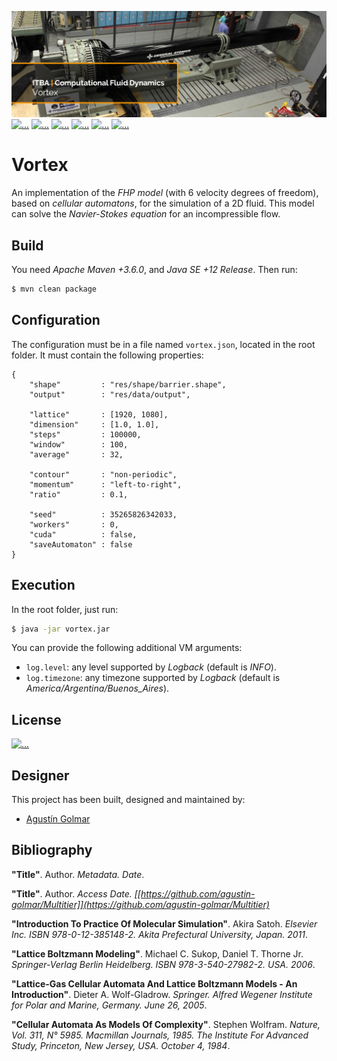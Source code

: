 [![...](.resource/image/readme-header.png)](https://github.com/agustin-golmar/Vortex)
[![...](https://img.shields.io/badge/Java-v12-red.svg?logo=java&logoColor=white)](https://www.oracle.com/technetwork/java/javase/downloads/index.html)
[![...](https://img.shields.io/badge/Infer-v0.17.0-ffc210.svg?logo=facebook&logoColor=white)](https://fbinfer.com/)
[![...](https://www.travis-ci.com/agustin-golmar/Vortex.svg?branch=master)](https://www.travis-ci.com/agustin-golmar/Vortex)
[![...](https://snyk.io/test/github/agustin-golmar/Vortex/badge.svg?targetFile=pom.xml)](https://snyk.io/test/github/agustin-golmar/Vortex?targetFile=pom.xml)
[![...](https://img.shields.io/lgtm/alerts/g/agustin-golmar/Vortex.svg?logo=lgtm&logoWidth=18)](https://lgtm.com/projects/g/agustin-golmar/Vortex/alerts/)
[![...](https://app.fossa.com/api/projects/git%2Bgithub.com%2Fagustin-golmar%2FVortex.svg?type=small)](https://app.fossa.com/projects/git%2Bgithub.com%2Fagustin-golmar%2FVortex?ref=badge_small)

# Vortex

An implementation of the _FHP model_ (with 6 velocity degrees of freedom),
based on _cellular automatons_, for the simulation of a 2D fluid. This model
can solve the _Navier-Stokes equation_ for an incompressible flow.

## Build

You need _Apache Maven +3.6.0_, and _Java SE +12 Release_. Then run:

```bash
$ mvn clean package
```

## Configuration

The configuration must be in a file named `vortex.json`, located in the root
folder. It must contain the following properties:

```
{
    "shape"         : "res/shape/barrier.shape",
    "output"        : "res/data/output",

    "lattice"       : [1920, 1080],
    "dimension"     : [1.0, 1.0],
    "steps"         : 100000,
    "window"        : 100,
    "average"       : 32,

    "contour"       : "non-periodic",
    "momentum"      : "left-to-right",
    "ratio"         : 0.1,

    "seed"          : 35265826342033,
    "workers"       : 0,
    "cuda"          : false,
    "saveAutomaton" : false
}
```

## Execution

In the root folder, just run:

```bash
$ java -jar vortex.jar
```

You can provide the following additional VM arguments:

* `log.level`: any level supported by _Logback_ (default is _INFO_).
* `log.timezone`: any timezone supported by _Logback_ (default is _America/Argentina/Buenos\_Aires_).

## License

[![...](https://app.fossa.io/api/projects/git%2Bgithub.com%2Fagustin-golmar%2FVortex.svg?type=large)](https://app.fossa.io/projects/git%2Bgithub.com%2Fagustin-golmar%2FVortex?ref=badge_large)

## Designer

This project has been built, designed and maintained by:

* [Agustín Golmar](https://github.com/agustin-golmar)

## Bibliography

__"Title"__. Author. _Metadata. Date_.

__"Title"__. Author. _Access Date. [[https://github.com/agustin-golmar/Multitier]](https://github.com/agustin-golmar/Multitier)_

__"Introduction To Practice Of Molecular Simulation"__. Akira Satoh. _Elsevier
Inc. ISBN 978-0-12-385148-2. Akita Prefectural University, Japan. 2011_.

__"Lattice Boltzmann Modeling"__. Michael C. Sukop, Daniel T. Thorne Jr.
_Springer-Verlag Berlin Heidelberg. ISBN 978-3-540-27982-2. USA. 2006_.

__"Lattice-Gas Cellular Automata And Lattice Boltzmann Models - An
Introduction"__. Dieter A. Wolf-Gladrow. _Springer. Alfred Wegener Institute
for Polar and Marine, Germany. June 26, 2005_.

__"Cellular Automata As Models Of Complexity"__. Stephen Wolfram. _Nature,
Vol. 311, N° 5985. Macmillan Journals, 1985. The Institute For Advanced Study,
Princeton, New Jersey, USA. October 4, 1984_.
